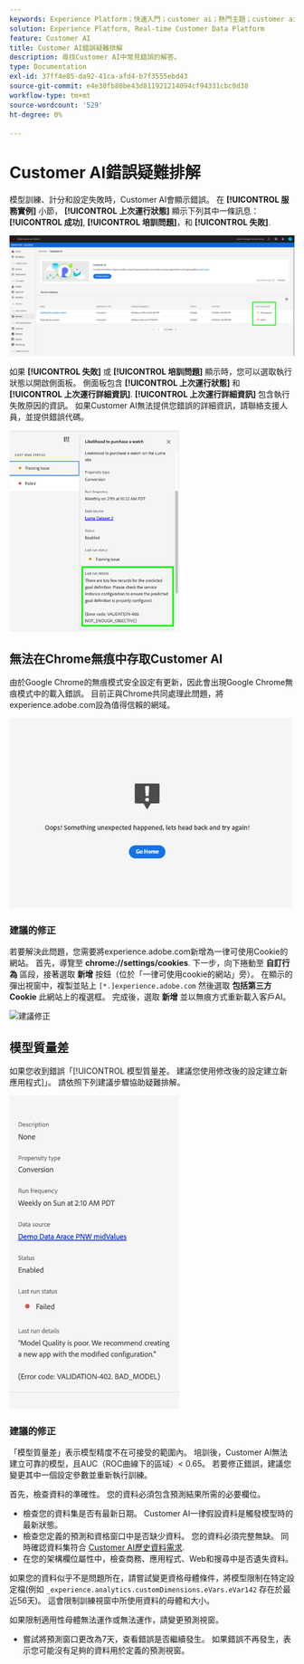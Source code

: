```yaml
---
keywords: Experience Platform；快速入門；customer ai；熱門主題；customer ai輸入；customer ai輸出；customer ai疑難排解；customer ai錯誤
solution: Experience Platform, Real-time Customer Data Platform
feature: Customer AI
title: Customer AI錯誤疑難排解
description: 尋找Customer AI中常見錯誤的解答。
type: Documentation
exl-id: 37ff4e85-da92-41ca-afd4-b7f3555ebd43
source-git-commit: e4e30fb80be43d811921214094cf94331cbc0d38
workflow-type: tm+mt
source-wordcount: '529'
ht-degree: 0%

---
```


# Customer AI錯誤疑難排解

模型訓練、計分和設定失敗時，Customer AI會顯示錯誤。 在 **[!UICONTROL 服務實例]** 小節， **[!UICONTROL 上次運行狀態]** 顯示下列其中一條訊息： **[!UICONTROL 成功]**, **[!UICONTROL 培訓問題]**，和 **[!UICONTROL 失敗]**.

![上次運行狀態](./images/errors/last-run-status.png)

如果 **[!UICONTROL 失敗]** 或 **[!UICONTROL 培訓問題]** 顯示時，您可以選取執行狀態以開啟側面板。 側面板包含 **[!UICONTROL 上次運行狀態]** 和 **[!UICONTROL 上次運行詳細資訊]**. **[!UICONTROL 上次運行詳細資訊]** 包含執行失敗原因的資訊。 如果Customer AI無法提供您錯誤的詳細資訊，請聯絡支援人員，並提供錯誤代碼。

<img src="./images/errors/last-run-details.png" width="300" /><br />

## 無法在Chrome無痕中存取Customer AI

由於Google Chrome的無痕模式安全設定有更新，因此會出現Google Chrome無痕模式中的載入錯誤。 目前正與Chrome共同處理此問題，將experience.adobe.com設為值得信賴的網域。

<img src="./images/errors/error.PNG" width="500" /><br />

### 建議的修正

若要解決此問題，您需要將experience.adobe.com新增為一律可使用Cookie的網站。 首先，導覽至 **chrome://settings/cookies**. 下一步，向下捲動至 **自訂行為** 區段，接著選取 **新增** 按鈕（位於「一律可使用cookie的網站」旁）。 在顯示的彈出視窗中，複製並貼上 `[*.]experience.adobe.com` 然後選取 **包括第三方Cookie** 此網站上的複選框。 完成後，選取 **新增** 並以無痕方式重新載入客戶AI。

![建議修正](./images/errors/cookies2.gif)

## 模型質量差

如果您收到錯誤「[!UICONTROL 模型質量差。 建議您使用修改後的設定建立新應用程式]」。 請依照下列建議步驟協助疑難排解。

<img src="./images/errors/model-quality.png" width="300" /><br />

### 建議的修正

「模型質量差」表示模型精度不在可接受的範圍內。 培訓後，Customer AI無法建立可靠的模型，且AUC（ROC曲線下的區域）&lt; 0.65。 若要修正錯誤，建議您變更其中一個設定參數並重新執行訓練。

首先，檢查資料的準確性。 您的資料必須包含預測結果所需的必要欄位。

- 檢查您的資料集是否有最新日期。 Customer AI一律假設資料是觸發模型時的最新狀態。
- 檢查您定義的預測和資格窗口中是否缺少資料。 您的資料必須完整無缺。 同時確認資料集符合 [Customer AI歷史資料需求](./input-output.md#data-requirements).
- 在您的架構欄位屬性中，檢查商務、應用程式、Web和搜尋中是否遺失資料。

如果您的資料似乎不是問題所在，請嘗試變更資格母體條件，將模型限制在特定設定檔(例如 `_experience.analytics.customDimensions.eVars.eVar142` 存在於最近56天)。 這會限制訓練視窗中所使用資料的母體和大小。

如果限制適用性母體無法運作或無法運作，請變更預測視窗。

- 嘗試將預測窗口更改為7天，查看錯誤是否繼續發生。 如果錯誤不再發生，表示您可能沒有足夠的資料用於定義的預測視窗。
